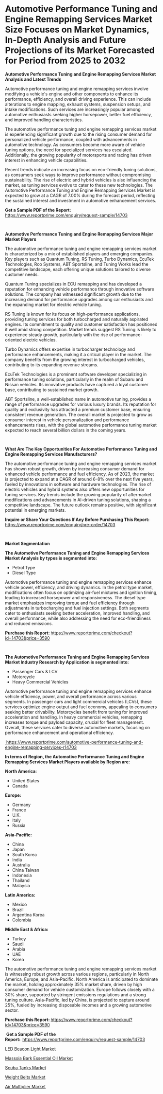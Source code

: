 <p><h1>Automotive Performance Tuning and Engine Remapping Services Market Size Focuses on Market Dynamics, In-Depth Analysis and Future Projections of its Market Forecasted for Period from 2025 to 2032</h1></p><p><strong>Automotive Performance Tuning and Engine Remapping Services Market Analysis and Latest Trends</strong></p>
<p><p>Automotive performance tuning and engine remapping services involve modifying a vehicle's engine and other components to enhance its performance, efficiency, and overall driving experience. This can include alterations to engine mapping, exhaust systems, suspension setups, and intake modifications. Such services are increasingly popular among automotive enthusiasts seeking higher horsepower, better fuel efficiency, and improved handling characteristics.</p><p>The automotive performance tuning and engine remapping services market is experiencing significant growth due to the rising consumer demand for personalized vehicle performance, coupled with advancements in automotive technology. As consumers become more aware of vehicle tuning options, the need for specialized services has escalated. Additionally, the growing popularity of motorsports and racing has driven interest in enhancing vehicle capabilities.</p><p>Recent trends indicate an increasing focus on eco-friendly tuning solutions, as consumers seek ways to improve performance without compromising sustainability. The rise of electric and hybrid vehicles is also influencing the market, as tuning services evolve to cater to these new technologies. The Automotive Performance Tuning and Engine Remapping Services Market is expected to grow at a CAGR of 7.00% during the forecast period, reflecting the sustained interest and investment in automotive enhancement services.</p></p>
<p><strong>Get a Sample PDF of the Report:&nbsp;</strong> <a href="https://www.reportprime.com/enquiry/request-sample/14703?utm_campaign=3500&utm_medium=2&utm_source=Github&utm_content=ia&utm_term=20032025&utm_id=automotive-performance-tuning-and-engine-remapping-services">https://www.reportprime.com/enquiry/request-sample/14703</a></p>
<p>&nbsp;</p>
<p><strong>Automotive Performance Tuning and Engine Remapping Services Major Market Players</strong></p>
<p><p>The automotive performance tuning and engine remapping services market is characterized by a mix of established players and emerging companies. Key players such as Quantum Tuning, RS Tuning, Turbo Dynamics, EcuTek Technologies, Roo Systems, ABT Sportsline, and Tuning Works lead the competitive landscape, each offering unique solutions tailored to diverse customer needs.</p><p>Quantum Tuning specializes in ECU remapping and has developed a reputation for enhancing vehicle performance through innovative software solutions. The company has witnessed significant growth due to the increasing demand for performance upgrades among car enthusiasts and the expanding market for electric vehicle tuning.</p><p>RS Tuning is known for its focus on high-performance applications, providing tuning services for both turbocharged and naturally aspirated engines. Its commitment to quality and customer satisfaction has positioned it well amid strong competition. Market trends suggest RS Tuning is likely to experience steady growth, particularly with the rise of performance-oriented electric vehicles.</p><p>Turbo Dynamics offers expertise in turbocharger technology and performance enhancements, making it a critical player in the market. The company benefits from the growing interest in turbocharged vehicles, contributing to its expanding revenue streams.</p><p>EcuTek Technologies is a prominent software developer specializing in performance tuning solutions, particularly in the realm of Subaru and Nissan vehicles. Its innovative products have captured a loyal customer base, contributing to sustained market growth.</p><p>ABT Sportsline, a well-established name in automotive tuning, provides a range of performance upgrades for various luxury brands. Its reputation for quality and exclusivity has attracted a premium customer base, ensuring consistent revenue generation. The overall market is projected to grow as consumer interest in vehicle personalization and performance enhancements rises, with the global automotive performance tuning market expected to reach several billion dollars in the coming years.</p></p>
<p>&nbsp;</p>
<p><strong>What Are The Key Opportunities For Automotive Performance Tuning and Engine Remapping Services Manufacturers?</strong></p>
<p><p>The automotive performance tuning and engine remapping services market has shown robust growth, driven by increasing consumer demand for enhanced vehicle performance and fuel efficiency. As of 2023, the market is projected to expand at a CAGR of around 6-8% over the next five years, fueled by innovations in software and hardware technologies. The rise of electric vehicles and hybrid systems also offers new opportunities for tuning services. Key trends include the growing popularity of aftermarket modifications and advancements in AI-driven tuning solutions, shaping a competitive landscape. The future outlook remains positive, with significant potential in emerging markets.</p></p>
<p><strong>Inquire or Share Your Questions If Any Before Purchasing This Report:</strong> <a href="https://www.reportprime.com/enquiry/pre-order/14703?utm_campaign=3500&utm_medium=2&utm_source=Github&utm_content=ia&utm_term=20032025&utm_id=automotive-performance-tuning-and-engine-remapping-services">https://www.reportprime.com/enquiry/pre-order/14703</a></p>
<p>&nbsp;</p>
<p><strong>Market Segmentation</strong></p>
<p><strong>The Automotive Performance Tuning and Engine Remapping Services Market Analysis by types is segmented into:</strong></p>
<p><ul><li>Petrol Type</li><li>Diesel Type</li></ul></p>
<p><p>Automotive performance tuning and engine remapping services enhance vehicle power, efficiency, and driving dynamics. In the petrol type market, modifications often focus on optimizing air-fuel mixtures and ignition timing, leading to increased horsepower and responsiveness. The diesel type market emphasizes improving torque and fuel efficiency through adjustments in turbocharging and fuel injection settings. Both segments cater to enthusiasts seeking better acceleration, improved handling, and overall performance, while also addressing the need for eco-friendliness and reduced emissions.</p></p>
<p><strong>Purchase this Report:&nbsp;</strong><a href="https://www.reportprime.com/checkout?id=14703&price=3590&utm_campaign=3500&utm_medium=2&utm_source=Github&utm_content=ia&utm_term=20032025&utm_id=automotive-performance-tuning-and-engine-remapping-services">https://www.reportprime.com/checkout?id=14703&price=3590</a></p>
<p>&nbsp;</p>
<p><strong>The Automotive Performance Tuning and Engine Remapping Services Market Industry Research by Application is segmented into:</strong></p>
<p><ul><li>Passenger Cars & LCV</li><li>Motorcycle</li><li>Heavy Commercial Vehicles</li></ul></p>
<p><p>Automotive performance tuning and engine remapping services enhance vehicle efficiency, power, and overall performance across various segments. In passenger cars and light commercial vehicles (LCVs), these services optimize engine output and fuel economy, appealing to consumers seeking better drivability. Motorcycles benefit from tuning for improved acceleration and handling. In heavy commercial vehicles, remapping increases torque and payload capacity, crucial for fleet management. Overall, these services cater to diverse automotive markets, focusing on performance enhancement and operational efficiency.</p></p>
<p><a href="https://www.reportprime.com/automotive-performance-tuning-and-engine-remapping-services-r14703?utm_campaign=3500&utm_medium=2&utm_source=Github&utm_content=ia&utm_term=20032025&utm_id=automotive-performance-tuning-and-engine-remapping-services">&nbsp;https://www.reportprime.com/automotive-performance-tuning-and-engine-remapping-services-r14703</a></p>
<p><strong>In terms of Region, the Automotive Performance Tuning and Engine Remapping Services Market Players available by Region are:</strong></p>
<p>
    <p> <strong> North America: </strong>
        <ul>
            <li>United States</li>
            <li>Canada</li>
        </ul>
        </p> 
    <p> <strong> Europe: </strong>
        <ul>
            <li>Germany</li>
            <li>France</li>
            <li>U.K.</li>
            <li>Italy</li>
            <li>Russia</li>
        </ul>
        </p> 
    <p> <strong> Asia-Pacific: </strong>
        <ul>
            <li>China</li>
            <li>Japan</li>
            <li>South Korea</li>
            <li>India</li>
            <li>Australia</li>
            <li>China Taiwan</li>
            <li>Indonesia</li>
            <li>Thailand</li>
            <li>Malaysia</li>
        </ul>
        </p> 
    <p> <strong> Latin America: </strong>
        <ul>
            <li>Mexico</li>
            <li>Brazil</li>
            <li>Argentina Korea</li>
            <li>Colombia</li>
        </ul>
        </p> 
    <p> <strong> Middle East & Africa: </strong>
        <ul>
            <li>Turkey</li>
            <li>Saudi</li>
            <li>Arabia</li>
            <li>UAE</li>
            <li>Korea</li>
        </ul>
    </p>
    </p>
<p><p>The automotive performance tuning and engine remapping services market is witnessing robust growth across various regions, particularly in North America, Europe, and Asia-Pacific. North America is anticipated to dominate the market, holding approximately 35% market share, driven by high consumer demand for vehicle customization. Europe follows closely with a 30% share, supported by stringent emissions regulations and a strong tuning culture. Asia-Pacific, led by China, is projected to capture around 25%, fueled by increasing disposable incomes and a growing automotive sector.</p></p>
<p><strong>Purchase this Report: </strong><a href="https://www.reportprime.com/checkout?id=14703&price=3590&utm_campaign=3500&utm_medium=2&utm_source=Github&utm_content=ia&utm_term=20032025&utm_id=automotive-performance-tuning-and-engine-remapping-services">https://www.reportprime.com/checkout?id=14703&price=3590</a></p>
<p>&nbsp;<strong>Get a Sample PDF of the Report:&nbsp;&nbsp;</strong><a href="https://www.reportprime.com/enquiry/request-sample/14703?utm_campaign=3500&utm_medium=2&utm_source=Github&utm_content=ia&utm_term=20032025&utm_id=automotive-performance-tuning-and-engine-remapping-services">https://www.reportprime.com/enquiry/request-sample/14703</a></p>
<p><strong></strong></p>
<p><p><a href="https://www.linkedin.com/pulse/analyzing-led-beacon-light-market-dynamics-growth-drivers-kpgif?utm_campaign=3500&utm_medium=2&utm_source=Github&utm_content=ia&utm_term=20032025&utm_id=automotive-performance-tuning-and-engine-remapping-services">LED Beacon Light Market</a></p><p><a href="https://www.linkedin.com/pulse/massoia-bark-essential-oil-research-study-market-outlook-regulatory-gvtbf?utm_campaign=3500&utm_medium=2&utm_source=Github&utm_content=ia&utm_term=20032025&utm_id=automotive-performance-tuning-and-engine-remapping-services">Massoia Bark Essential Oil Market</a></p><p><a href="https://www.linkedin.com/pulse/market-dynamics-scuba-tanks-projected-104-cagr-from-2025-2032-7hnhc?utm_campaign=3500&utm_medium=2&utm_source=Github&utm_content=ia&utm_term=20032025&utm_id=automotive-performance-tuning-and-engine-remapping-services">Scuba Tanks Market</a></p><p><a href="https://www.linkedin.com/pulse/weight-belts-market-analysis-trends-development-insights-gdhbc?utm_campaign=3500&utm_medium=2&utm_source=Github&utm_content=ia&utm_term=20032025&utm_id=automotive-performance-tuning-and-engine-remapping-services">Weight Belts Market</a></p><p><a href="https://www.linkedin.com/pulse/air-multiplier-market-trendssector-overview-andmarket-size-projected-u3c0f?utm_campaign=3500&utm_medium=2&utm_source=Github&utm_content=ia&utm_term=20032025&utm_id=automotive-performance-tuning-and-engine-remapping-services">Air Multiplier Market</a></p></p>
